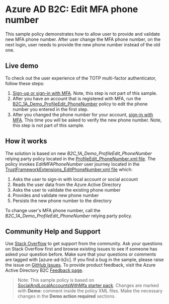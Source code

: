 # Azure AD B2C: Edit MFA phone number

This sample policy demonstrates how to allow user to provide and validate new MFA phone number. After user change the MFA phone number, on the next login, user needs to provide the new phone number instead of the old one.

## Live demo

To check out the user experience of the TOTP multi-factor authenticator, follow these steps:

1. [Sign-up or sign-in with MFA](https://b2clivedemo.b2clogin.com/b2clivedemo.onmicrosoft.com/B2C_1A_signup_signin_WithMFA/oauth2/v2.0/authorize?client_id=cfaf887b-a9db-4b44-ac47-5efff4e2902c&nonce=defaultNonce&redirect_uri=https://jwt.ms&scope=openid&response_type=id_token&prompt=login). Note, this step is not part of this sample.
1. After you have an account that is registered with MFA, run the [B2C_1A_Demo_ProfileEdit_PhoneNumber](https://b2clivedemo.b2clogin.com/b2clivedemo.onmicrosoft.com/B2C_1A_Demo_ProfileEdit_PhoneNumber/oauth2/v2.0/authorize?client_id=cfaf887b-a9db-4b44-ac47-5efff4e2902c&nonce=defaultNonce&redirect_uri=https://jwt.ms&scope=openid&response_type=id_token&prompt=login) policy to edit the phone number you entered in the first step.
1. After you changed the phone number for your account, [sign-in with MFA](https://b2clivedemo.b2clogin.com/b2clivedemo.onmicrosoft.com/B2C_1A_signup_signin_WithMFA/oauth2/v2.0/authorize?client_id=cfaf887b-a9db-4b44-ac47-5efff4e2902c&nonce=defaultNonce&redirect_uri=https://jwt.ms&scope=openid&response_type=id_token&prompt=login). This time you will be asked to verify the new phone number. Note, this step is not part of this sample.

## How it works

The solution is based on new *B2C_1A_Demo_ProfileEdit_PhoneNumber* relying party policy located in the [ProfileEdit_PhoneNumber.xml file](policy/ProfileEdit_PhoneNumber.xml). The policy invokes *EditMFAPhoneNumber* user journey located in the [TrustFrameworkExtensions_EditPhoneNumber.xml file](policy/TrustFrameworkExtensions_EditPhoneNumber.xml) which:

1. Asks the user to sign-in with local account or social account
1. Reads the user data from the Azure Active Directory
1. Asks the user to validate the existing phone number
1. Provides and validate new phone number
1. Persists the new phone number to the directory

To change user's MFA phone number, call the *B2C_1A_Demo_ProfileEdit_PhoneNumber* relying party policy.

## Community Help and Support

Use [Stack Overflow](https://stackoverflow.com/questions/tagged/azure-ad-b2c) to get support from the community. Ask your questions on Stack Overflow first and browse existing issues to see if someone has asked your question before. Make sure that your questions or comments are tagged with [azure-ad-b2c].
If you find a bug in the sample, please raise the issue on [GitHub Issues](https://github.com/azure-ad-b2c/samples/issues).
To provide product feedback, visit the Azure Active Directory B2C [Feedback page](https://feedback.azure.com/forums/169401-azure-active-directory?category_id=160596).

> Note:  This sample policy is based on [SocialAndLocalAccountsWithMfa starter pack](../../../SocialAndLocalAccountsWithMfa). Changes are marked with **Demo:** comment inside the policy XML files. Make the necessary changes in the **Demo action required** sections.
